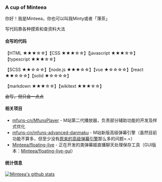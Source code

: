 ### A cup of Minteea
你好！我是Minteea，你也可以叫我Minty或者「薄茶」

写代码靠各种摸索和查资料大法

#### 会写的代码
【HTML ★★★☆☆】【CSS ★★★☆☆】【javascript ★★★☆☆】【typescript ★★★☆☆】

【SCSS ★★☆☆☆】【node.js ★★★☆☆】【vue ★☆☆☆☆】【react ★★☆☆☆】【solid ★☆☆☆☆】

【markdown ★★★☆☆】【wikitext ★★★☆☆】

<s>会写，但只会一点点</s>

#### 相关项目
* [mfuns-cn/MfunsPlayer](https://github.com/mfuns-cn/MfunsPlayer) - M站第二代播放器，负责部分辅助功能的开发及样式优化
* [mfuns-cn/mfuns-advanced-danmaku](https://github.com/mfuns-cn/mfuns-advanced-danmaku) - M站新版高级弹幕引擎（虽然目前功能不算多，但至少没有[原来的高级弹幕引擎](mfuns-cn/MF-ADE)那么多的问题=.=）
* [Minteea/floating-live](https://github.com/Minteea/floating-live) - 正在开发的类弹幕姬直播聊天处理保存工具（GUI版本：[Minteea/floating-live-gui](https://github.com/Minteea/floating-live-gui)）

#### 统计信息
[![Minteea's github stats](https://github-readme-stats.vercel.app/api?username=Minteea&count_private=true&show_icons=true&title_color=684D3D&icon_color=91282D)](https://github.com/Minteea)

<!--
**Minteea/Minteea** is a ✨ _special_ ✨ repository because its `README.md` (this file) appears on your GitHub profile.

Here are some ideas to get you started:

- 🔭 I’m currently working on ...
- 🌱 I’m currently learning ...
- 👯 I’m looking to collaborate on ...
- 🤔 I’m looking for help with ...
- 💬 Ask me about ...
- 📫 How to reach me: ...
- 😄 Pronouns: ...
- ⚡ Fun fact: ...
-->
